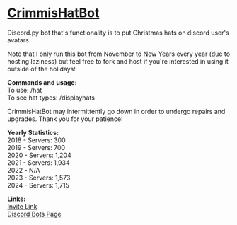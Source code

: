 <h1><u>CrimmisHatBot</u></h1>
<p>Discord.py bot that's functionality is to put Christmas hats on discord user's avatars.</p>
<p>Note that I only run this bot from November to New Years every year (due to hosting laziness) but feel free to fork and host if you're interested in using it outside of the holidays!</p>

<p><b>Commands and usage:</b><br>
To use: /hat<br>
To see hat types: /displayhats</p>

<p>CrimmisHatBot may intermittently go down in order to undergo repairs and upgrades. Thank you for your patience!</p>
 
<p><b>Yearly Statistics:</b> <br>
2018 - Servers: 300 <br>
2019 - Servers: 700 <br>
2020 - Servers: 1,204 <br>
2021 - Servers: 1,934<br>
2022 - N/A<br>
2023 - Servers: 1,573<br>
2024 - Servers: 1,715<br>

</p>
 
<p><b>Links:</b><br>
<a href="https://discord.com/oauth2/authorize?client_id=520376798131912720&permissions=34816&scope=bot">Invite Link</a><br>
<a href="https://discordbots.org/bot/520376798131912720">Discord Bots Page</a><br>

</p>
